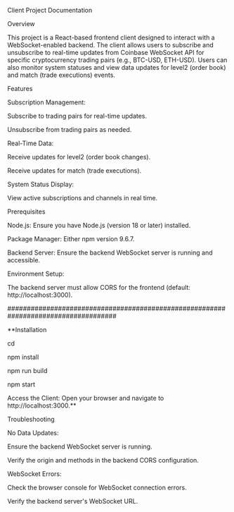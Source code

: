 Client Project Documentation

Overview

This project is a React-based frontend client designed to interact with a WebSocket-enabled backend. The client allows users to subscribe and unsubscribe to real-time updates from Coinbase WebSocket API for specific cryptocurrency trading pairs (e.g., BTC-USD, ETH-USD). Users can also monitor system statuses and view data updates for level2 (order book) and match (trade executions) events.


Features

Subscription Management:

Subscribe to trading pairs for real-time updates.

Unsubscribe from trading pairs as needed.

Real-Time Data:

Receive updates for level2 (order book changes).

Receive updates for match (trade executions).

System Status Display:

View active subscriptions and channels in real time.


Prerequisites

Node.js: Ensure you have Node.js (version 18 or later) installed.

Package Manager: Either npm version 9.6.7.

Backend Server: Ensure the backend WebSocket server is running and accessible.

Environment Setup:

The backend server must allow CORS for the frontend (default: http://localhost:3000).


####################################################################################

**Installation

cd <client-project>

npm install

npm run build

npm start

Access the Client:
Open your browser and navigate to http://localhost:3000.**






Troubleshooting

No Data Updates:

Ensure the backend WebSocket server is running.

Verify the origin and methods in the backend CORS configuration.

WebSocket Errors:

Check the browser console for WebSocket connection errors.

Verify the backend server's WebSocket URL.
